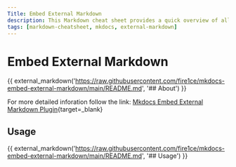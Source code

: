 ```yaml
---
Title: Embed External Markdown
description: This Markdown cheat sheet provides a quick overview of all the Markdown syntax elements for includes embedded external makrdown from
tags: [markdown-cheatsheet, mkdocs, external-markdown]
---
```


# Embed External Markdown

{{ external_markdown('https://raw.githubusercontent.com/fire1ce/mkdocs-embed-external-markdown/main/README.md', '## About') }}

For more detailed inforation follow the link: [Mkdocs Embed External Markdown Plugin][mkdocs-embed-external-markdown]{target=\_blank}

## Usage

{{ external_markdown('https://raw.githubusercontent.com/fire1ce/mkdocs-embed-external-markdown/main/README.md', '## Usage') }}

<!-- appendices -->

[mkdocs-embed-external-markdown]: https://github.com/fire1ce/mkdocs-embed-external-markdown 'Mkdocs Embed External Markdown Plugin'

<!-- end appendices -->

